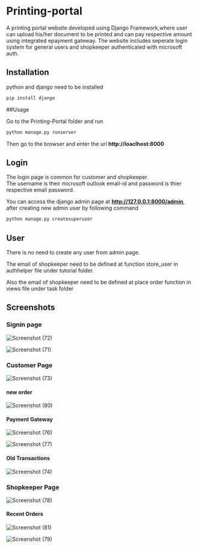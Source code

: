 # Printing-portal
A printing portal website developed using Django Framework,where user can upload his/her document to be printed and can pay respective amount using integrated epayment gateway.
The website includes seperate login system for general users and shopkeeper authenticated with microsoft auth.

## Installation
python and django need to be installed

```bash
pip install django
```
##Usage

Go to the Printing-Portal folder and run 

```bash
python manage.py runserver
```

Then go to the browser and enter the url **http://loaclhost:8000**

## Login

The login page is common for customer and shopkeeper.  
The username is their microsoft outlook email-id and password is thier respective email password.

You can access the django admin page at **http://127.0.0.1:8000/admin**, after creating new admin user by following command

```bash
python manage.py createsuperuser
```
## User
There is no need to create any user from admin page.

The email of shopkeeper need to be defined at function store_user in authhelper file under tutorial folder.

Also the email of shopkeeper need to be defined at place order function in views file under task folder 

## Screenshots

### Signin page

<!-- ![Screenshot (201)](https://user-images.githubusercontent.com/62867903/122433620-07642a80-cfb4-11eb-9dc5-cfdf91291903.png) -->
![Screenshot (72)](https://user-images.githubusercontent.com/69042089/125435090-413ba80c-8e85-4d12-808b-8b9cb3b54629.png)


<!-- ![Screenshot (202)](https://user-images.githubusercontent.com/62867903/122433636-0af7b180-cfb4-11eb-9daf-79a64bfba7b1.png) -->
![Screenshot (71)](https://user-images.githubusercontent.com/69042089/125435064-353976d8-045b-464b-bb71-44ba61a8f5a2.png)

### Customer Page 

<!-- ![Screenshot (203)](https://user-images.githubusercontent.com/62867903/122433671-10ed9280-cfb4-11eb-82e4-a7b5394de637.png) -->
![Screenshot (73)](https://user-images.githubusercontent.com/69042089/125435093-0971652a-170c-4a1b-bdbf-65a529d11952.png)

#### new order 

<!-- ![Screenshot (205)](https://user-images.githubusercontent.com/62867903/122433711-19de6400-cfb4-11eb-9127-5e4bb80aeee5.png) -->
<!-- ![Screenshot (75)](https://user-images.githubusercontent.com/69042089/125435098-bbef7763-591b-4a00-891d-4e49d00e3495.png) -->
![Screenshot (80)](https://user-images.githubusercontent.com/69042089/125436118-9b89335b-9246-4ac1-accf-09d1c5b1189e.png)


#### Payment Gateway

<!-- ![Screenshot (206)](https://user-images.githubusercontent.com/62867903/122433749-206cdb80-cfb4-11eb-9a3e-2ce247f057be.png) -->
![Screenshot (76)](https://user-images.githubusercontent.com/69042089/125435099-a042c70f-b6fb-4a4e-83fe-e3d98f31f2fe.png)

<!-- ![Screenshot (207)](https://user-images.githubusercontent.com/62867903/122433762-24006280-cfb4-11eb-8f78-000633e94b16.png) -->
![Screenshot (77)](https://user-images.githubusercontent.com/69042089/125436472-966d2627-bcdb-4989-8e40-2431a0e45251.png)

#### Old Transactions

<!-- ![Screenshot (208)](https://user-images.githubusercontent.com/62867903/122433768-25ca2600-cfb4-11eb-9314-ac9afcb039ff.png) -->
![Screenshot (74)](https://user-images.githubusercontent.com/69042089/125435096-dce88c36-175b-4c56-9a8a-c9a77ab6d8a1.png)

### Shopkeeper Page


<!-- ![Screenshot (209)](https://user-images.githubusercontent.com/62867903/122434843-15667b00-cfb5-11eb-984b-89b571a2575b.png) -->
![Screenshot (78)](https://user-images.githubusercontent.com/69042089/125435106-5b06c955-5593-44e2-a0fd-5d3a6a3f7550.png)

#### Recent Orders


<!-- ![Screenshot (210)](https://user-images.githubusercontent.com/62867903/122434855-18616b80-cfb5-11eb-883c-ced3a3dce73b.png) -->
![Screenshot (81)](https://user-images.githubusercontent.com/69042089/125436899-b341ef13-55b2-449c-adcd-0226b5d5129e.png)


<!-- ![Screenshot (211)](https://user-images.githubusercontent.com/62867903/122434863-1ac3c580-cfb5-11eb-9ae2-2749858ab5e9.png) -->
![Screenshot (79)](https://user-images.githubusercontent.com/69042089/125435108-5140247f-c6a2-421b-92e6-2c7c04e16e1e.png)